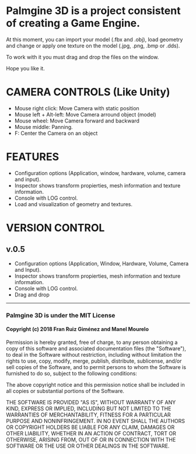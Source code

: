 # Palmgine 3D is a project consistent of creating a Game Engine.
At this moment, you can import your model (.fbx and .obj), load geometry and change or apply one texture on the model (.jpg, .png, .bmp or .dds).

To work with it you must drag and drop the files on the window.

Hope you like it.  

# CAMERA CONTROLS (Like Unity)

- Mouse right click: Move Camera with static position
- Mouse left + Alt-left: Move Camera arround object (model)
- Mouse wheel: Move Camera forward and backward
- Mouse middle: Panning.
- F: Center the Camera on an object

# FEATURES

- Configuration options (Application, window, hardware, volume, camera and input).
- Inspector shows transform propierties, mesh information and texture information.
- Console with LOG control.
- Load and visualization of geometry and textures.

# VERSION CONTROL
## v.0.5
- Configuration options (Application, Window, Hardware, Volume, Camera and Input).
- Inspector shows transform propierties, mesh information and texture information.
- Console with LOG control.
- Drag and drop

---

### Palmgine 3D is under the MIT License

#### Copyright (c) 2018 Fran Ruiz Giménez and Manel Mourelo

Permission is hereby granted, free of charge, to any person obtaining a copy
of this software and associated documentation files (the "Software"), to deal
in the Software without restriction, including without limitation the rights
to use, copy, modify, merge, publish, distribute, sublicense, and/or sell
copies of the Software, and to permit persons to whom the Software is
furnished to do so, subject to the following conditions:

The above copyright notice and this permission notice shall be included in all
copies or substantial portions of the Software.

THE SOFTWARE IS PROVIDED "AS IS", WITHOUT WARRANTY OF ANY KIND, EXPRESS OR
IMPLIED, INCLUDING BUT NOT LIMITED TO THE WARRANTIES OF MERCHANTABILITY,
FITNESS FOR A PARTICULAR PURPOSE AND NONINFRINGEMENT. IN NO EVENT SHALL THE
AUTHORS OR COPYRIGHT HOLDERS BE LIABLE FOR ANY CLAIM, DAMAGES OR OTHER
LIABILITY, WHETHER IN AN ACTION OF CONTRACT, TORT OR OTHERWISE, ARISING FROM,
OUT OF OR IN CONNECTION WITH THE SOFTWARE OR THE USE OR OTHER DEALINGS IN THE
SOFTWARE.
